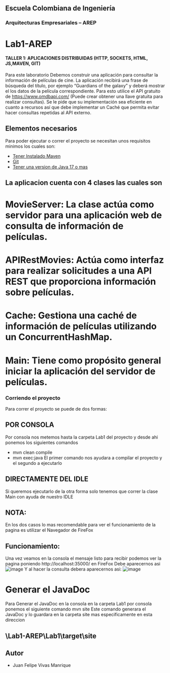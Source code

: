 ## Escuela Colombiana de Ingeniería
### Arquitecturas Empresariales – AREP
# Lab1-AREP
#### TALLER 1: APLICACIONES DISTRIBUIDAS (HTTP, SOCKETS, HTML, JS,MAVEN, GIT)
Para este laboratorio Debemos construir una aplicación para consultar la información de películas de cine.  La aplicación recibirá una frase de búsqueda del título, por ejemplo “Guardians of the galaxy”  y deberá mostrar el los datos de la película correspondiente. Para esto utilice el API gratuito de https://www.omdbapi.com/ (Puede crear obtener una llave gratuita para realizar consultas). Se le pide que su implementación sea eficiente en cuanto a recursos así que debe implementar un Caché que permita evitar hacer consultas repetidas al API externo.
## Elementos necesarios 
Para poder ejecutar o correr el proyecto se necesitan unos requisitos minimos los cuales son:
* [Tener Instalado Maven](https://maven.apache.org/download.cgi)
* [Git](https://git-scm.com/downloads)
* [Tener una version de Java 17 o mas](https://www.oracle.com/co/java/technologies/downloads/)

## La aplicacion cuenta con 4 clases las cuales son
# MovieServer: La clase actúa como servidor para una aplicación web de consulta de información de películas.
# APIRestMovies: Actúa como interfaz para realizar solicitudes a una API REST que proporciona información sobre películas.
# Cache: Gestiona una caché de información de películas utilizando un ConcurrentHashMap.
# Main: Tiene como propósito general iniciar la aplicación del servidor de películas.

### Corriendo el proyecto
Para correr el proyecto se puede de dos formas:

## POR CONSOLA
Por consola nos metemos hasta la carpeta Lab1 del proyecto y desde ahi ponemos los siguientes comandos

* mvn clean compile
* mvn exec:java
El primer comando nos ayudara a compilar el proyecto y el segundo a ejecutarlo
## DIRECTAMENTE DEL IDLE
Si queremos ejecutarlo de la otra forma solo tenemos que correr la clase Main con ayuda de nuestro IDLE

## NOTA:
En los dos casos lo mas recomendable para ver el funcionamiento de la pagina es utilizar el Navegador de FireFox

## Funcionamiento:
Una vez veamos en la consola el mensaje listo para recibir podemos ver la pagina poniendo http://localhost:35000/ en FireFox
Debe aparecernos asi
![image](https://github.com/JuanFe2001/Lab1-AREP/assets/123691538/b2e2a7d0-8c19-43bd-aeb8-a28124b896fb)
Y al hacer la consulta debera aparecernos asi:
![image](https://github.com/JuanFe2001/Lab1-AREP/assets/123691538/cfb6a610-a0a3-452b-9955-c03c6c726873)

# Generar el JavaDoc
Para Generar el JavaDoc en la consola en la carpeta Lab1 por consola ponemos el siguiente comando
mvn site
Este comando generara el JavaDoc y lo guardara en la carpeta site mas especificamente en esta direccion
## \Lab1-AREP\Lab1\target\site

## Autor
* Juan Felipe Vivas Manrique









